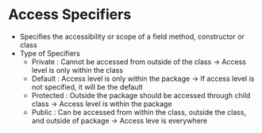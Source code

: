 # Access Specifiers

- Specifies the accessibility or scope of a field method,  constructor or class
- Type of Specifiers
    - Private : Cannot be accessed from outside of the class → Access level is only within the class
    - Default : Access level is only within the package → If access level is not specified, it will be the default
    - Protected : Outside the package should be accessed through child class → Access level is within the package
    - Public : Can be accessed from within the class, outside the class, and outside of package → Access leve is everywhere